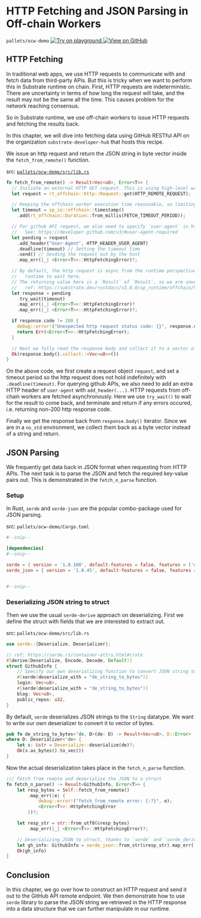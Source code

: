 # HTTP Fetching and JSON Parsing in Off-chain Workers

`pallets/ocw-demo`
<a target="_blank" href="https://playground.substrate.dev/?deploy=recipes&files=%2Fhome%2Fsubstrate%2Fworkspace%2Fpallets%ocw-demo%2Fsrc%2Flib.rs">
	<img src="https://img.shields.io/badge/Playground-Try%20it!-brightgreen?logo=Parity%20Substrate" alt ="Try on playground"/>
</a>
<a target="_blank" href="https://github.com/substrate-developer-hub/recipes/tree/master/pallets/ocw-demo/src/lib.rs">
	<img src="https://img.shields.io/badge/Github-View%20Code-brightgreen?logo=github" alt ="View on GitHub"/>
</a>

## HTTP Fetching

In traditional web apps, we use HTTP requests to communicate with and fetch data from third-party APIs.
But this is tricky when we want to perform this in Substrate runtime on chain. First, HTTP requests
are indeterministic. There are uncertainty in terms of how long the request will take, and the result
may not be the same all the time. This causes problem for the network reaching consensus.

So in Substrate runtime, we use off-chain workers to issue HTTP requests and fetching the results back.

In this chapter, we will dive into fetching data using GitHub RESTful API on the organization `substrate-developer-hub`
that hosts this recipe.

We issue an http request and return the JSON string in byte vector inside the `fetch_from_remote()`
function.

src:
[`pallets/ocw-demo/src/lib.rs`](https://github.com/substrate-developer-hub/recipes/tree/master/pallets/ocw-demo/src/lib.rs)

```rust
fn fetch_from_remote() -> Result<Vec<u8>, Error<T>> {
  // Initiate an external HTTP GET request. This is using high-level wrappers from `sp_runtime`.
  let request = rt_offchain::http::Request::get(HTTP_REMOTE_REQUEST);

  // Keeping the offchain worker execution time reasonable, so limiting the call to be within 3s.
  let timeout = sp_io::offchain::timestamp()
  	.add(rt_offchain::Duration::from_millis(FETCH_TIMEOUT_PERIOD));

  // For github API request, we also need to specify `user-agent` in http request header.
  //   See: https://developer.github.com/v3/#user-agent-required
  let pending = request
  	.add_header("User-Agent", HTTP_HEADER_USER_AGENT)
  	.deadline(timeout) // Setting the timeout time
  	.send() // Sending the request out by the host
  	.map_err(|_| <Error<T>>::HttpFetchingError)?;

  // By default, the http request is async from the runtime perspective. So we are asking the
  //   runtime to wait here.
  // The returning value here is a `Result` of `Result`, so we are unwrapping it twice by two `?`
  //   ref: https://substrate.dev/rustdocs/v3.0.0/sp_runtime/offchain/http/struct.PendingRequest.html#method.try_wait
  let response = pending
  	.try_wait(timeout)
  	.map_err(|_| <Error<T>>::HttpFetchingError)?
  	.map_err(|_| <Error<T>>::HttpFetchingError)?;

  if response.code != 200 {
  	debug::error!("Unexpected http request status code: {}", response.code);
  	return Err(<Error<T>>::HttpFetchingError);
  }

  // Next we fully read the response body and collect it to a vector of bytes.
  Ok(response.body().collect::<Vec<u8>>())
}
```

On the above code, we first create a request object `request`, and set a timeout period so the http request does not hold
indefinitely with `.deadline(timeout)`. For querying github APIs, we also need to add an extra HTTP
header of `user-agent` with `add_header(...)`. HTTP requests from off-chain workers are fetched asynchronously. Here
we use `try_wait()` to wait for the result to come back, and terminate and return if any errors occured, i.e. returning non-200 http response code.

Finally we get the response back from `response.body()`
iterator. Since we are in a `no_std` environment, we collect them back as a byte vector instead of a string and return.

## JSON Parsing

We frequently get data back in JSON format when requesting from HTTP APIs. The next task is to parse the JSON
and fetch the required key-value pairs out. This is demonstrated in the `fetch_n_parse` function.

### Setup

In Rust, `serde` and `serde-json` are the popular combo-package used for JSON parsing.

src: `pallets/ocw-demo/Cargo.toml`

```toml
#--snip--

[dependencies]
#--snip--

serde = { version = '1.0.100', default-features = false, features = ['derive'] }
serde_json = { version = '1.0.45', default-features = false, features = ['alloc'] }


#--snip--
```

### Deserializing JSON string to struct

Then we use the usual `serde-derive` approach on deserializing. First we define the struct with
fields that we are interested to extract out.

src:
`pallets/ocw-demo/src/lib.rs`

```rust
use serde::{Deserialize, Deserializer};

// ref: https://serde.rs/container-attrs.html#crate
#[derive(Deserialize, Encode, Decode, Default)]
struct GithubInfo {
	// Specify our own deserializing function to convert JSON string to vector of bytes
	#[serde(deserialize_with = "de_string_to_bytes")]
	login: Vec<u8>,
	#[serde(deserialize_with = "de_string_to_bytes")]
	blog: Vec<u8>,
	public_repos: u32,
}
```

By default, `serde` deserializes JSON strings to the `String` datatype. We want to write our own
deserializer to convert it to vector of bytes.

```rust
pub fn de_string_to_bytes<'de, D>(de: D) -> Result<Vec<u8>, D::Error>
where D: Deserializer<'de> {
	let s: &str = Deserialize::deserialize(de)?;
	Ok(s.as_bytes().to_vec())
}
```

Now the actual deserialization takes place in the `fetch_n_parse` function.

```rust
/// Fetch from remote and deserialize the JSON to a struct
fn fetch_n_parse() -> Result<GithubInfo, Error<T>> {
	let resp_bytes = Self::fetch_from_remote()
		.map_err(|e| {
			debug::error!("fetch_from_remote error: {:?}", e);
			<Error<T>>::HttpFetchingError
		})?;

	let resp_str = str::from_utf8(&resp_bytes)
		.map_err(|_| <Error<T>>::HttpFetchingError)?;

	// Deserializing JSON to struct, thanks to `serde` and `serde_derive`
	let gh_info: GithubInfo = serde_json::from_str(&resp_str).map_err(|_| <Error<T>>::HttpFetchingError)?;
	Ok(gh_info)
}
```

## Conclusion

In this chapter, we go over how to construct an HTTP request and send it out to the
GitHub API remote endpoint. We then demonstrate how to use `serde` library to
parse the JSON string we retrieved in the HTTP response into a data structure that
we can further manipulate in our runtime.
